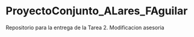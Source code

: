 # ProyectoConjunto_ALares_FAguilar
Repositorio para la entrega de la Tarea 2.
Modificacion asesoria
